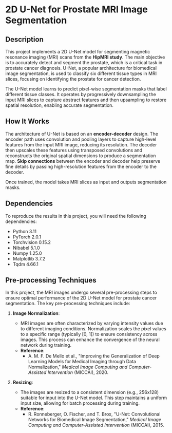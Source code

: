 # 2D U-Net for Prostate MRI Image Segmentation

## Description

This project implements a 2D U-Net model for segmenting magnetic resonance imaging (MRI) scans from the **HipMRI study**. The main objective is to accurately detect and segment the prostate, which is a critical task in prostate cancer diagnosis. U-Net, a popular architecture for biomedical image segmentation, is used to classify six different tissue types in MRI slices, focusing on identifying the prostate for cancer detection.

The U-Net model learns to predict pixel-wise segmentation masks that label different tissue classes. It operates by progressively downsampling the input MRI slices to capture abstract features and then upsampling to restore spatial resolution, enabling accurate segmentation.

## How It Works

The architecture of U-Net is based on an **encoder-decoder** design. The encoder path uses convolution and pooling layers to capture high-level features from the input MRI image, reducing its resolution. The decoder then upscales these features using transposed convolutions and reconstructs the original spatial dimensions to produce a segmentation map. **Skip connections** between the encoder and decoder help preserve fine details by passing high-resolution features from the encoder to the decoder.

Once trained, the model takes MRI slices as input and outputs segmentation masks.

## Dependencies

To reproduce the results in this project, you will need the following dependencies:

- Python 3.11
- PyTorch 2.0.1
- Torchvision 0.15.2
- Nibabel 5.1.0
- Numpy 1.25.0
- Matplotlib 3.7.2
- Tqdm 4.66.1

## Pre-processing Techniques

In this project, the MRI images undergo several pre-processing steps to ensure optimal performance of the 2D U-Net model for prostate cancer segmentation. The key pre-processing techniques include:

1. **Image Normalization**:
   - MRI images are often characterized by varying intensity values due to different imaging conditions. Normalization scales the pixel values to a specific range (typically [0, 1]) to ensure consistency across images. This process can enhance the convergence of the neural network during training.
   - **Reference**: 
     - A. M. F. De Mello et al., "Improving the Generalization of Deep Learning Models for Medical Imaging through Data Normalization," *Medical Image Computing and Computer-Assisted Intervention* (MICCAI), 2020.

2. **Resizing**:
   - The images are resized to a consistent dimension (e.g., 256x128) suitable for input into the U-Net model. This step maintains a uniform input size, allowing for batch processing during training.
   - **Reference**: 
     - R. Ronneberger, O. Fischer, and T. Brox, "U-Net: Convolutional Networks for Biomedical Image Segmentation," *Medical Image Computing and Computer-Assisted Intervention* (MICCAI), 2015.
